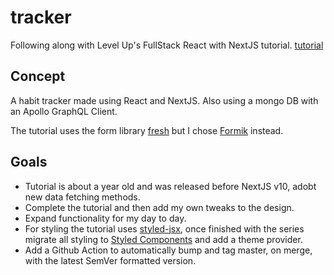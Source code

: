 # tracker
Following along with Level Up's FullStack React with NextJS tutorial.
[tutorial](https://www.leveluptutorials.com/tutorials/fullstack-react-with-nextjs/series-introduction)

## Concept
A habit tracker made using React and NextJS. 
Also using a mongo DB with an Apollo GraphQL Client. 
 
The tutorial uses the form library [fresh](https://github.com/leveluptuts/fresh) but I chose [Formik](https://github.com/formium/formik) instead.
 
## Goals
* Tutorial is about a year old and was released before NextJS v10, adobt new data fetching methods. 
* Complete the tutorial and then add my own tweaks to the design. 
* Expand functionality for my day to day.
* For styling the tutorial uses [styled-jsx](https://github.com/vercel/styled-jsx), once finished with the series migrate all styling to [Styled Components](https://github.com/styled-components/styled-components) and add a theme provider.
* Add a Github Action to automatically bump and tag master, on merge, with the latest SemVer formatted version. 
